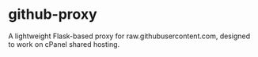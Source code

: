 # github-proxy
A lightweight Flask-based proxy for raw.githubusercontent.com, designed to work on cPanel shared hosting.
